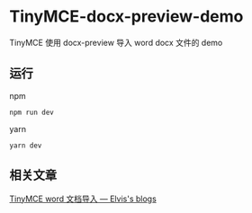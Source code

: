 # TinyMCE-docx-preview-demo

TinyMCE 使用 docx-preview 导入 word docx 文件的 demo

## 运行

npm

```shell
npm run dev
```

yarn

```shell
yarn dev
```

## 相关文章

[TinyMCE word 文档导入 — Elvis's blogs](https://l123wx.buzz/tinymce-word-import/)